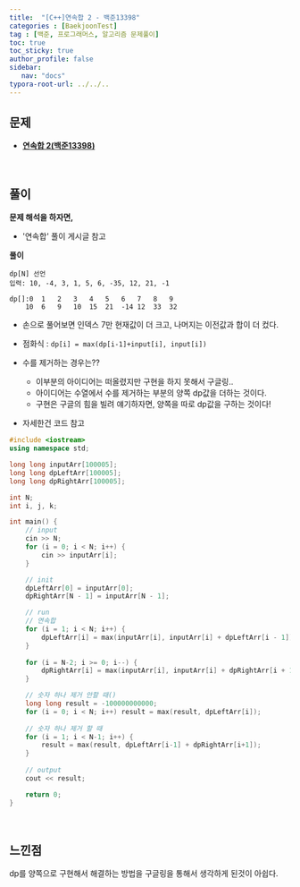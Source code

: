 ```yaml
---
title:  "[C++]연속합 2 - 백준13398"
categories : [BaekjoonTest]
tag : [백준, 프로그래머스, 알고리즘 문제풀이]
toc: true
toc_sticky: true
author_profile: false
sidebar:
   nav: "docs"
typora-root-url: ../../..
---
```




## 문제

* **[연속합 2(백준13398)](https://www.acmicpc.net/problem/13398)**

<br>

## 풀이

**문제 해석을 하자면,**

* '연속합' 풀이 게시글 참고




**풀이**

```
dp[N] 선언
입력: 10, -4, 3, 1, 5, 6, -35, 12, 21, -1

dp[]:0	1	2	3	4	5	6	7	8	9
	10	6	9	10	15	21	-14	12	33	32
```

* 손으로 풀어보면 인덱스 7만 현재값이 더 크고, 나머지는 이전값과 합이 더 컸다.
* 점화식 : `dp[i] = max(dp[i-1]+input[i], input[i])`

* 수를 제거하는 경우는??
  * 이부분의 아이디어는 떠올렸지만 구현을 하지 못해서 구글링..
  * 아이디어는 수열에서 수를 제거하는 부분의 양쪽 dp값을 더하는 것이다.
  * 구현은 구글의 힘을 빌려 얘기하자면, 양쪽을 따로 dp값을 구하는 것이다!
* 자세한건 코드 참고



```c++
#include <iostream>
using namespace std;

long long inputArr[100005];
long long dpLeftArr[100005];
long long dpRightArr[100005];

int N;
int i, j, k;

int main() {
	// input
	cin >> N;
	for (i = 0; i < N; i++) {
		cin >> inputArr[i];
	}

	// init
	dpLeftArr[0] = inputArr[0];
	dpRightArr[N - 1] = inputArr[N - 1];

	// run
	// 연속합
	for (i = 1; i < N; i++) {
		dpLeftArr[i] = max(inputArr[i], inputArr[i] + dpLeftArr[i - 1]);
	}
	
	for (i = N-2; i >= 0; i--) {
		dpRightArr[i] = max(inputArr[i], inputArr[i] + dpRightArr[i + 1]);
	}

	// 숫자 하나 제거 안할 때()
	long long result = -100000000000;
	for (i = 0; i < N; i++) result = max(result, dpLeftArr[i]);
	
	// 숫자 하나 제거 할 때
	for (i = 1; i < N-1; i++) {
		result = max(result, dpLeftArr[i-1] + dpRightArr[i+1]);
	}
	
	// output
	cout << result;

	return 0;
}
```

<br>

## 느낀점

dp를 양쪽으로 구현해서 해결하는 방법을 구글링을 통해서 생각하게 된것이 아쉽다.
